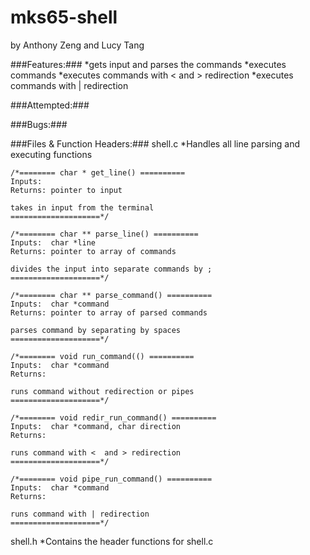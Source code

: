 # mks65-shell
by Anthony Zeng and Lucy Tang

###Features:###
    *gets input and parses the commands
    *executes commands
    *executes commands with < and > redirection
    *executes commands with | redirection
	

###Attempted:###


###Bugs:###

	
###Files & Function Headers:###
shell.c
	*Handles all line parsing and executing functions
	
	/*======== char * get_line() ==========
	Inputs: 
	Returns: pointer to input

	takes in input from the terminal 
	====================*/

	/*======== char ** parse_line() ==========
	Inputs:  char *line 
	Returns: pointer to array of commands

	divides the input into separate commands by ;
	====================*/

	/*======== char ** parse_command() ==========
	Inputs:  char *command
	Returns: pointer to array of parsed commands

	parses command by separating by spaces
	====================*/
	
	/*======== void run_command(() ==========
	Inputs:  char *command
	Returns:

	runs command without redirection or pipes
	====================*/
	
	/*======== void redir_run_command() ==========
	Inputs:  char *command, char direction
	Returns: 

	runs command with <  and > redirection
	====================*/
	
	/*======== void pipe_run_command() ==========
	Inputs:  char *command
	Returns: 

	runs command with | redirection
	====================*/

shell.h
	*Contains the header functions for shell.c
	
